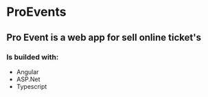 # ProEvents
## Pro Event is a web app for sell online ticket's
### Is builded with:
- Angular
- ASP.Net
- Typescript
